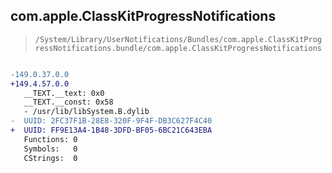 ## com.apple.ClassKitProgressNotifications

> `/System/Library/UserNotifications/Bundles/com.apple.ClassKitProgressNotifications.bundle/com.apple.ClassKitProgressNotifications`

```diff

-149.0.37.0.0
+149.4.57.0.0
   __TEXT.__text: 0x0
   __TEXT.__const: 0x58
   - /usr/lib/libSystem.B.dylib
-  UUID: 2FC37F1B-28E8-320F-9F4F-DB3C627F4C40
+  UUID: FF9E13A4-1B48-3DFD-BF05-6BC21C643EBA
   Functions: 0
   Symbols:   0
   CStrings:  0

```
